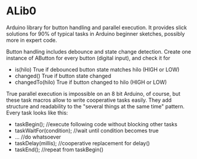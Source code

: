 # ALib0
Arduino library for button handling and parallel execution.
It provides slick solutions for 90% of typical tasks in Arduino beginner sketches, possibly more in expert code.

Button handling includes debounce and state change detection.
Create one instance of AButton for every button (digital input), and check it for
- is(hilo) True if debounced button state matches hilo (HIGH or LOW)
- changed() True if button state changed
- changedTo(hilo) True if button changed to hilo (HIGH or LOW)

True parallel execution is impossible on an 8 bit Arduino, of course,
but these task macros allow to write cooperative tasks easily.
They add structure and readability to the "several things at the same time" pattern. Every task looks like this:

- taskBegin(); //execute following code without blocking other tasks
- taskWaitFor(condition); //wait until condition becomes true
- ... //do whatsoever
- taskDelay(millis); //cooperative replacement for delay()
- taskEnd(); //repeat from taskBegin()
